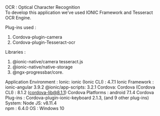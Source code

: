 OCR : Optical Character Recognition  
To develop this application we’ve used IONIC Framework and Tesseract OCR Engine. 

Plug-ins used : 
1.	Cordova-plugin-camera
2.	Cordova-plugin-Tesseract-ocr


Libraries :
1.	@ionic-native/camera tesseract.js
2.	@ionic-native/native-storage
3.	@ngx-progressbar/core.

Application Environment :
   Ionic:
   ionic (Ionic CLI)  : 4.7.1
   Ionic Framework : ionic-angular 3.9.2
   @ionic/app-scripts: 3.2.1
Cordova:
   Cordova (Cordova CLI) : 8.1.2 (cordova-lib@8.1.1)
   Cordova Platforms     : android 7.1.4
   Cordova Plug-ins       : Cordova-plugin-ionic-keyboard 2.1.3, (and 9 other plug-ins)
System:
   Node JS: v8.11.4   
   npm    : 6.4.0
   OS     : Windows 10
